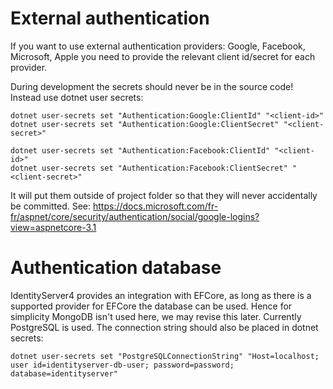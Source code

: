 # External authentication
If you want to use external authentication providers: Google, Facebook, Microsoft, Apple you need to provide the relevant client id/secret for each provider.

During development the secrets should never be in the source code!
Instead use dotnet user secrets:
```
dotnet user-secrets set "Authentication:Google:ClientId" "<client-id>"
dotnet user-secrets set "Authentication:Google:ClientSecret" "<client-secret>"

dotnet user-secrets set "Authentication:Facebook:ClientId" "<client-id>"
dotnet user-secrets set "Authentication:Facebook:ClientSecret" "<client-secret>"
```
It will put them outside of project folder so that they will never accidentally be committed.
See: https://docs.microsoft.com/fr-fr/aspnet/core/security/authentication/social/google-logins?view=aspnetcore-3.1

# Authentication database
IdentityServer4 provides an integration with EFCore, as long as there is a supported provider for EFCore the database can be used. 
Hence for simplicity MongoDB isn't used here, we may revise this later.
Currently PostgreSQL is used.
The connection string should also be placed in dotnet secrets:
```
dotnet user-secrets set "PostgreSQLConnectionString" "Host=localhost; user id=identityserver-db-user; password=password; database=identityserver"
```